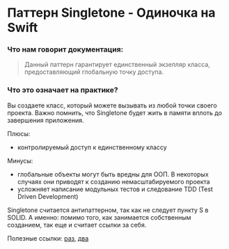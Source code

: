 # Паттерн Singletone - Одиночка на Swift

### Что нам говорит документация:
>Данный паттерн гарантирует единственный экзепляр класса,
>предоставляющий глобальную точку доступа.

### Что это означает на практике?
Вы создаете класс, который можете вызывать из любой точки своего проекта.
Важно помнить, что Singletone будет жить в памяти вплоть до завершения приложения.

Плюсы:
- контролируемый доступ к единственному классу

Минусы:
- глобальные объекты могут быть вредны для ООП. В некоторых случаях они приводят
к созданию немасштабируемого проекта
- усложняет написание модульных тестов и следование TDD (Test Driven Development)

Singletone считается антипаттерном, так как не следует пункту S в SOLID.
А именно: помимо того, как занимается собственным созданием, так еще и считает ссылки за себя.

Полезные ссылки: [раз](https://refactoring.guru/ru/design-patterns/singleton/swift/example), [два](https://cocoacasts.com/what-is-a-singleton-and-how-to-create-one-in-swift)
